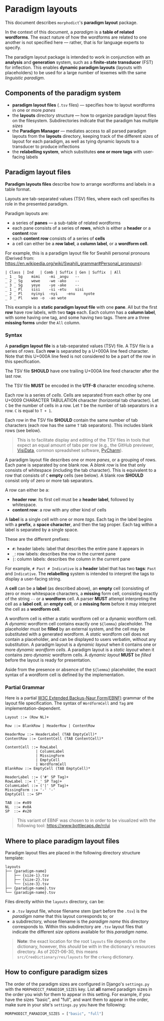 Paradigm layouts
================

This document describes `morphodict`'s **paradigm layout** package.

In the context of this document, a _paradigm_ is a **table of related
wordforms**. The exact nature of how the wordforms are related to one
another is not specified here — rather, that is for language experts to
specify.

The paradigm layout package is intended to work in conjunction with an
**analysis** and **generation** system, such as a **finite-state
transducer** (FST) for inflection. This enables **dynamic paradigm
layouts** (layouts with placeholders) to be used for a large number of
lexemes with the same _linguistic paradigm_.


Components of the paradigm system
---------------------------------

 - **paradigm layout files** (`.tsv` files) — specifies how to layout
   wordforms in one or more _panes_
 - the **layouts** directory structure — how to organize paradigm layout
   files on the filesystem. Subdirectories indicate that the paradigm
   has multiple _sizes_
 - the **Paradigm Manager** — mediates access to all parsed paradigm
   layouts from the **layouts** directory, keeping track of the
   different _sizes_ of layout for each paradigm, as well as tying
   dynamic layouts to a transducer to produce inflections
 - the **relabelling system**, which substitutes **one or more tags**
   with user-facing labels


Paradigm layout files
---------------------

**Paradigm layouts files** describe how to arrange wordforms and labels
in a table format.

Layouts are tab-separated values (TSV) files, where each cell specifies
its role in the presented paradigm.

Paradigm layouts are:

 - a series of **panes** — a sub-table of related wordforms
 - each pane consists of a series of **rows**, which is either
   a **header** or a **content** row
 - each **content row** consists of a series of **cells**
 - a cell can either be a **row label**, a **column label**, or
   a **wordform cell**.

For example, this is a paradigm layout file for Swahili personal
pronouns (Derived from: <https://en.wikipedia.org/wiki/Swahili_grammar#Personal_pronouns>):

```tsv
| Class	| Ind	| Comb | Suffix	| Gen | Suffix	| All
_ 1 _ Sg	mimi	-mi	_angu	--
_ 2 _ Sg	wewe	-we	-ako	--
_ 3 _ Sg	yeye	-ye	-ake	--
_ 1 _ Pl	sisi	-si	-etu	sisi
_ 2 _ Pl	nyinyi	-nyi	-enu	nyote
_ 3 _ Pl	wao	-o	-ao	wote
```

This example is a **static paradigm layout file** with one **pane**.
All but the first **row** have row labels, with two **tags** each. Each
column has a **column label**, with some having one tag, and some having
two tags. There are a three **missing forms** under the `All` column.

### Syntax


A **paradigm layout file** is a tab-separated values (TSV) file. A TSV
file is a series of *rows*. Each **row** is separated by a U+000A line
feed character. Note that this U+000A line feed is not considered to be
a part of the row in this specification.

The TSV file **SHOULD** have one trailing U+000A line feed character
after the last row.

The TSV file **MUST** be encoded in the **UTF-8** character encoding
scheme.

Each row is a series of _cells_. Cells are separated from each other by
one U+0009 CHARACTER TABULATION character (horizontal tab character).
Let `C` be the number of cells in a row. Let `T` be the number of tab
separators in a row. `C` is equal to `T + 1`.

Each row in the TSV file **SHOULD** contain the same number of tab
characters (each row has the same `T` tab separators). This includes
blank rows (see below).

> This is to facilitate display and editing of the TSV files in tools
> that expect an equal amount of tabs per row (e.g., the GitHub
> previewer, [VisiData][vd], common spreadsheet software,
> [PyCharm][pycharm-tsv]).

A paradigm layout file describes one or more _panes_, or a grouping of
rows. Each pane is separated by one blank row. A _blank row_ is
line that only consists of whitespace (including the tab character).
This is equivalent to a row that consists of `C` **empty** cells (see
below). A blank row **SHOULD** consist only of zero or more tab
separators.

A row can either be a:

 - **header row**: its first cell must be a **header label**, followed
   by whitespace.
 - **content row**: a row with any other kind of cells

A **label** is a single cell with one or more _tags_. Each tag
in the label begins with a **prefix**, a **space character**, and then
the tag proper. Each tag within a label is separated by a single space.

These are the different prefixes:

 - `#`: header labels: label that describes the entire pane it appears in
 - `_`: row labels: describes the row in the current pane
 - `|`: column labels: describes the column in the current pane

For example, `# Past # Indicative` is a **header** label that has two
**tags**: `Past` and `Indicative`. The **relabelling** system is
intended to interpret the tags to display a user-facing string.

A **cell** can be a **label** (as described above), an **empty** cell
(consisting of zero or more whitespace characters, a **missing** form
cell, consisting exactly of the string `--` or a **wordform** cell.
A parser **MUST** attempt interpreting the cell as a **label cell**, an
**empty cell**, or a **missing form** before it may interpret the cell
as a **wordform cell**.

A wordform cell is either a static wordform cell or a dynamic wordform
cell. A _dynamic_ wordform cell contains exactly one `${lemma}`
placeholder. The placeholder must be **filled** by an external system,
and the cell may be substituted with a generated wordform. A _static_
wordform cell does not contain a placeholder, and can be displayed to
users verbatim, without any substitution.
A paradigm layout is a _dynamic layout_ when it contains one or more
_dynamic wordform cells_. A paradigm layout is a _static layout_ when
it contains zero _dynamic_ wordform cells. A _dynamic layout_ **MUST**
be _filled_ before the layout is ready for presentation.

Aside from the presence or absence of the `${lemma}` placeholder, the
exact syntax of a wordform cell is defined by the implementation.

### Partial Grammar

Here is a partial [W3C Extended Backus-Naur Form(EBNF)][EBNF] grammar of
the layout file specification. The syntax of `WordformCell` and `Tag`
are implementation-dependent.

```ebnf
Layout ::= (Row NL)+

Row ::= BlankRow | HeaderRow | ContentRow

HeaderRow ::= HeaderLabel (TAB EmptyCell)*
ContentRow ::= ContentCell (TAB ContentCell)*

ContentCell ::= RowLabel
              | ColumnLabel
              | MissingForm
              | EmptyCell
              | WordformCell
BlankRow ::= EmptyCell (TAB EmptyCell)*

HeaderLabel ::= ('#' SP Tag)+
RowLabel ::= ('_' SP Tag)+
ColumnLabel ::= ('|' SP Tag)+
MissingForm ::= '-' '-'
EmptyCell ::= SP*

TAB ::= #x09
NL  ::= #x0A
SP  ::= #x20
```

> This variant of EBNF was chosen to in order to be visualized with the
> following tool: https://www.bottlecaps.de/rr/ui

[EBNF]: https://www.w3.org/TR/2010/REC-xquery-20101214/#EBNFNotation

[vd]: https://www.visidata.org/
[pycharm-tsv]: https://www.jetbrains.com/help/pycharm/editing-csv-and-tsv-files.html


Where to place paradigm layout files
------------------------------------

Paradigm layout files are placed in the following directory structure
template:

```
layouts
├── {paradigm-name}
│   ├── {size-1}.tsv
│   ├── {size-2}.tsv
│   └── {size-3}.tsv
├── {paradigm-name}.tsv
└── {paradigm-name}.tsv
```

Files directly within the `layouts` directory, can be:

 * a `.tsv` layout file, whose filename stem (part before the `.tsv`) is
   the _paradigm name_ that this layout corresponds to; or
 * a subdirectory, whose filename is the _paradigm name_ this directory
   corresponds to. Within this subdirectory are `.tsv` layout files that
   indicate the different _size options_ available for this _paradigm
   name_.

> **Note**: the exact location for the root `layouts` file depends on
> the dictionary, however, this _should_ be with in the dictionary's
> resources directory. As of 2021-06-30, this means
> `src/CreeDictionary/res/layouts` for the `crkeng` dictionary.

How to configure paradigm sizes
-------------------------------

The order of the paradigm sizes are configured in Django's `settings.py`
with the `MORPHODICT_PARADIGM_SIZES` key. List **all** named paradigm
sizes in the order you wish for them to appear in this setting. For
example, if you have the sizes "basic", and "full", and want them to
appear in the order, make sure in your site's `settings.py` you have the
following:

```python
MORPHODICT_PARADIGM_SIZES = ["basic", "full"]
```
